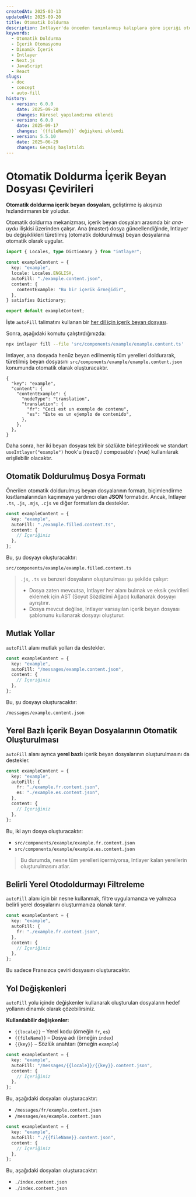 ```yaml
---
createdAt: 2025-03-13
updatedAt: 2025-09-20
title: Otomatik Doldurma
description: Intlayer'da önceden tanımlanmış kalıplara göre içeriği otomatik doldurmak için otomatik doldurma işlevinin nasıl kullanılacağını öğrenin. Projenizde otomatik doldurma özelliklerini verimli bir şekilde uygulamak için bu dokümantasyonu takip edin.
keywords:
  - Otomatik Doldurma
  - İçerik Otomasyonu
  - Dinamik İçerik
  - Intlayer
  - Next.js
  - JavaScript
  - React
slugs:
  - doc
  - concept
  - auto-fill
history:
  - version: 6.0.0
    date: 2025-09-20
    changes: Küresel yapılandırma eklendi
  - version: 6.0.0
    date: 2025-09-17
    changes: `{{fileName}}` değişkeni eklendi
  - version: 5.5.10
    date: 2025-06-29
    changes: Geçmiş başlatıldı
---
```


# Otomatik Doldurma İçerik Beyan Dosyası Çevirileri

**Otomatik doldurma içerik beyan dosyaları**, geliştirme iş akışınızı hızlandırmanın bir yoludur.

Otomatik doldurma mekanizması, içerik beyan dosyaları arasında bir _ana-uydu_ ilişkisi üzerinden çalışır. Ana (master) dosya güncellendiğinde, Intlayer bu değişiklikleri türetilmiş (otomatik doldurulmuş) beyan dosyalarına otomatik olarak uygular.

```ts fileName="src/components/example/example.content.ts"
import { Locales, type Dictionary } from "intlayer";

const exampleContent = {
  key: "example",
  locale: Locales.ENGLISH,
  autoFill: "./example.content.json",
  content: {
    contentExample: "Bu bir içerik örneğidir",
  },
} satisfies Dictionary;

export default exampleContent;
```

İşte `autoFill` talimatını kullanan bir [her dil için içerik beyan dosyası](https://github.com/aymericzip/intlayer/blob/main/docs/docs/tr/per_locale_file.md).

Sonra, aşağıdaki komutu çalıştırdığınızda:

```bash
npx intlayer fill --file 'src/components/example/example.content.ts'
```

Intlayer, ana dosyada henüz beyan edilmemiş tüm yerelleri doldurarak, türetilmiş beyan dosyasını `src/components/example/example.content.json` konumunda otomatik olarak oluşturacaktır.

```json5 fileName="src/components/example/example.content.json"
{
  "key": "example",
  "content": {
    "contentExample": {
      "nodeType": "translation",
      "translation": {
        "fr": "Ceci est un exemple de contenu",
        "es": "Este es un ejemplo de contenido",
      },
    },
  },
}
```

Daha sonra, her iki beyan dosyası tek bir sözlükte birleştirilecek ve standart `useIntlayer("example")` hook'u (react) / composable'ı (vue) kullanılarak erişilebilir olacaktır.

## Otomatik Doldurulmuş Dosya Formatı

Önerilen otomatik doldurulmuş beyan dosyalarının formatı, biçimlendirme kısıtlamalarından kaçınmaya yardımcı olan **JSON** formatıdır. Ancak, Intlayer `.ts`, `.js`, `.mjs`, `.cjs` ve diğer formatları da destekler.

```ts fileName="src/components/example/example.content.ts"
const exampleContent = {
  key: "example",
  autoFill: "./example.filled.content.ts",
  content: {
    // İçeriğiniz
  },
};
```

Bu, şu dosyayı oluşturacaktır:

```
src/components/example/example.filled.content.ts
```

> `.js`, `.ts` ve benzeri dosyaların oluşturulması şu şekilde çalışır:
>
> - Dosya zaten mevcutsa, Intlayer her alanı bulmak ve eksik çevirileri eklemek için AST (Soyut Sözdizimi Ağacı) kullanarak dosyayı ayrıştırır.
> - Dosya mevcut değilse, Intlayer varsayılan içerik beyan dosyası şablonunu kullanarak dosyayı oluşturur.

## Mutlak Yollar

`autoFill` alanı mutlak yolları da destekler.

```ts fileName="src/components/example/example.content.ts"
const exampleContent = {
  key: "example",
  autoFill: "/messages/example.content.json",
  content: {
    // İçeriğiniz
  },
};
```

Bu, şu dosyayı oluşturacaktır:

```
/messages/example.content.json
```

## Yerel Bazlı İçerik Beyan Dosyalarının Otomatik Oluşturulması

`autoFill` alanı ayrıca **yerel bazlı** içerik beyan dosyalarının oluşturulmasını da destekler.

```ts fileName="src/components/example/example.content.ts"
const exampleContent = {
  key: "example",
  autoFill: {
    fr: "./example.fr.content.json",
    es: "./example.es.content.json",
  },
  content: {
    // İçeriğiniz
  },
};
```

Bu, iki ayrı dosya oluşturacaktır:

- `src/components/example/example.fr.content.json`
- `src/components/example/example.es.content.json`

> Bu durumda, nesne tüm yerelleri içermiyorsa, Intlayer kalan yerellerin oluşturulmasını atlar.

## Belirli Yerel Otodoldurmayı Filtreleme

`autoFill` alanı için bir nesne kullanmak, filtre uygulamanıza ve yalnızca belirli yerel dosyalarını oluşturmanıza olanak tanır.

```ts fileName="src/components/example/example.content.ts"
const exampleContent = {
  key: "example",
  autoFill: {
    fr: "./example.fr.content.json",
  },
  content: {
    // İçeriğiniz
  },
};
```

Bu sadece Fransızca çeviri dosyasını oluşturacaktır.

## Yol Değişkenleri

 `autoFill` yolu içinde değişkenler kullanarak oluşturulan dosyaların hedef yollarını dinamik olarak çözebilirsiniz.

**Kullanılabilir değişkenler:**

- `{{locale}}` – Yerel kodu (örneğin `fr`, `es`)
- `{{fileName}}` – Dosya adı (örneğin `index`)
- `{{key}}` – Sözlük anahtarı (örneğin `example`)

```ts fileName="src/components/example/index.content.ts"
const exampleContent = {
  key: "example",
  autoFill: "/messages/{{locale}}/{{key}}.content.json",
  content: {
    // İçeriğiniz
  },
};
```

Bu, aşağıdaki dosyaları oluşturacaktır:

- `/messages/fr/example.content.json`
- `/messages/es/example.content.json`

```ts fileName="src/components/example/index.content.ts"
const exampleContent = {
  key: "example",
  autoFill: "./{{fileName}}.content.json",
  content: {
    // İçeriğiniz
  },
};
```

Bu, aşağıdaki dosyaları oluşturacaktır:

- `./index.content.json`
- `./index.content.json`
